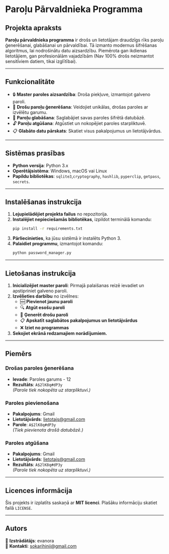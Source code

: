 # Paroļu Pārvaldnieka Programma

## Projekta apraksts
**Paroļu pārvaldnieka programma** ir drošs un lietotājam draudzīgs rīks paroļu ģenerēšanai, glabāšanai un pārvaldībai. Tā izmanto modernus šifrēšanas algoritmus, lai nodrošinātu datu aizsardzību. Piemērota gan ikdienas lietotājiem, gan profesionālām vajadzībām (Nav 100% drošs neizmantot sensitīviem datiem, tikai izglītībai).

---

## Funkcionalitāte

- 🔒 **Master paroles aizsardzība**: Droša piekļuve, izmantojot galveno paroli.
- 🔑 **Drošu paroļu ģenerēšana**: Veidojiet unikālas, drošas paroles ar izvēlētu garumu.
- 📂 **Paroļu glabāšana**: Saglabājiet savas paroles šifrētā datubāzē.
- 🔓 **Paroļu atgūšana**: Atgūstiet un nokopējiet paroles starpliktuvē.
- 📋 **Glabāto datu pārskats**: Skatiet visus pakalpojumus un lietotājvārdus.

---

## Sistēmas prasības

- **Python versija**: Python 3.x  
- **Operētājsistēma**: Windows, macOS vai Linux  
- **Papildu bibliotēkas**: `sqlite3`,`cryptography`, `hashlib`, `pyperclip`, `getpass`, `secrets`.

---

## Instalēšanas instrukcija

1. **Lejupielādējiet projekta failus** no repozitorija.
2. **Instalējiet nepieciešamās bibliotēkas**, izpildot terminālā komandu:
   ```bash
   pip install -r requirements.txt
   ```
3. **Pārliecinieties**, ka jūsu sistēmā ir instalēts Python 3.
4. **Palaidiet programmu**, izmantojot komandu:
   ```bash
   python password_manager.py
   ```

---

## Lietošanas instrukcija

1. **Inicializējiet master paroli**: Pirmajā palaišanas reizē ievadiet un apstipriniet galveno paroli.
2. **Izvēlieties darbību** no izvēlnes:
   - 🆕 **Pievienot jaunu paroli**
   - 🔍 **Atgūt esošu paroli**
   - 🎲 **Ģenerēt drošu paroli**
   - 📋 **Apskatīt saglabātos pakalpojumus un lietotājvārdus**
   - ❌ **Iziet no programmas**
3. **Sekojiet ekrānā redzamajiem norādījumiem.**

---

## Piemērs

### Drošas paroles ģenerēšana
- **Ievade**: Paroles garums - 12  
- **Rezultāts**: `A$2lK8q#dP3y`  
  *(Parole tiek nokopēta uz starpliktuvi.)*

### Paroles pievienošana
- **Pakalpojums**: Gmail  
- **Lietotājvārds**: lietotajs@gmail.com  
- **Parole**: `A$2lK8q#dP3y`  
  *(Tiek pievienota drošā datubāzē.)*

### Paroles atgūšana
- **Pakalpojums**: Gmail  
- **Lietotājvārds**: lietotajs@gmail.com  
- **Rezultāts**: `A$2lK8q#dP3y`  
  *(Parole tiek nokopēta uz starpliktuvi.)*

---

## Licences informācija

Šis projekts ir izplatīts saskaņā ar **MIT licenci**. Plašāku informāciju skatiet failā `LICENSE`.

---

## Autors

👤 **Izstrādātājs**: evanora  
📧 **Kontakti**: [sokarihinji@gmail.com](mailto:sokarihinji@gmail.com)
